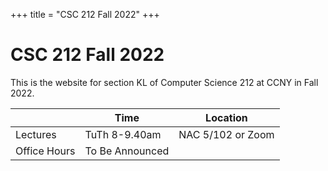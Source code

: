 +++
title = "CSC 212 Fall 2022"
+++

# CSC 212 Fall 2022

This is the website for section KL of Computer Science 212 at CCNY in Fall 2022.

|              | Time           | Location          |
| ------------ | -------------  | ----------------- |
| Lectures     | TuTh 8-9.40am  | NAC 5/102 or Zoom |
| Office Hours | To Be Announced|                   |

